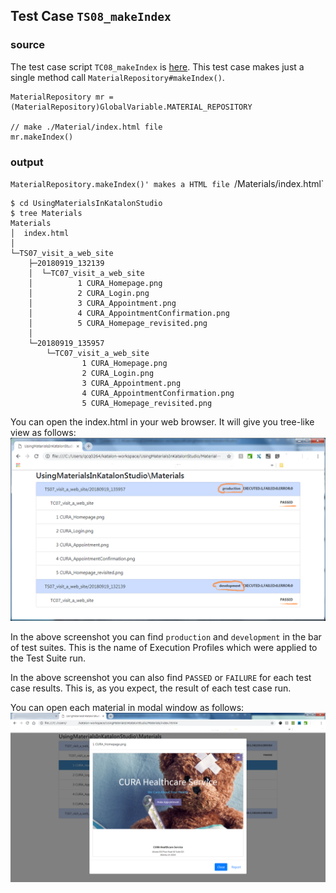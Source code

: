 ## Test Case `TS08_makeIndex`

### source

The test case script `TC08_makeIndex` is [here](Scripts/TC08_makeIndex/Script1536651022281.groovy).
This test case makes just a single method call `MaterialRepository#makeIndex()`.

```
MaterialRepository mr = (MaterialRepository)GlobalVariable.MATERIAL_REPOSITORY

// make ./Material/index.html file
mr.makeIndex()
```

### output

`MaterialRepository.makeIndex()' makes a HTML file `<project dir>/Materials/index.html`

```
$ cd UsingMaterialsInKatalonStudio
$ tree Materials
Materials
│  index.html
│  
└─TS07_visit_a_web_site
    ├─20180919_132139
    │  └─TC07_visit_a_web_site
    │          1 CURA_Homepage.png
    │          2 CURA_Login.png
    │          3 CURA_Appointment.png
    │          4 CURA_AppointmentConfirmation.png
    │          5 CURA_Homepage_revisited.png
    │          
    └─20180919_135957
        └─TC07_visit_a_web_site
                1 CURA_Homepage.png
                2 CURA_Login.png
                3 CURA_Appointment.png
                4 CURA_AppointmentConfirmation.png
                5 CURA_Homepage_revisited.png
```

You can open the index.html in your web browser. It will give you tree-like view as follows:
![Materials_index](docs/images/TS08/Materials_index.png)

In the above screenshot you can find `production` and `development` in the bar of test suites. This is the name of Execution Profiles which were applied to the Test Suite run.

In the above screenshot you can also find `PASSED` or `FAILURE` for each test case results. This is, as you expect, the result of each test case run.

You can open each material in modal window as follows:
![Materials_index_modal](docs/images/TS08/Materials_index_modal.png)
